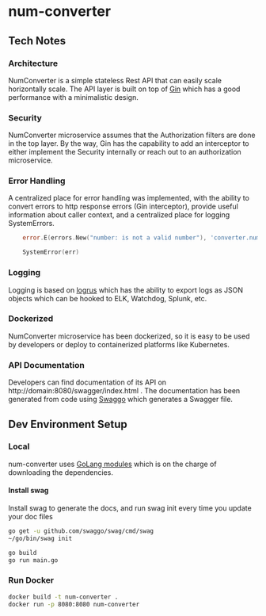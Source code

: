 # num-converter

## Tech Notes

### Architecture

NumConverter is a simple stateless Rest API that can easily scale horizontally scale. The API layer is built on top of [Gin](https://github.com/gin-gonic/gin) which has a good performance with a minimalistic design.

### Security

NumConverter microservice assumes that the Authorization filters are done in the top layer. By the way, Gin has the capability to add an interceptor to either implement the Security internally or reach out to an authorization microservice.

### Error Handling

A centralized place for error handling was implemented, with the ability to convert errors to http response errors (Gin interceptor), provide useful information about caller context, and a centralized place for logging SystemErrors.

```go
    error.E(errors.New("number: is not a valid number"), 'converter.numToWords'KindBadRequest, log.ErrorLevel)
```

```go
    SystemError(err)
```

### Logging

Logging is based on [logrus](https://github.com/sirupsen/logrus) which has the ability to export logs as JSON objects which can be hooked to ELK, Watchdog, Splunk, etc.

### Dockerized

NumConverter microservice has been dockerized, so it is easy to be used by developers or deploy to containerized platforms like Kubernetes.

### API Documentation

Developers can find documentation of its API on http://domain:8080/swagger/index.html . The documentation has been generated from code using [Swaggo](https://github.com/swaggo/swag) which generates a Swagger file.

## Dev Environment Setup

### Local

num-converter uses [GoLang modules](https://blog.golang.org/using-go-modules) which is on the charge of downloading the dependencies.

#### Install swag

Install swag to generate the docs, and run swag init every time you update your doc files

```sh
go get -u github.com/swaggo/swag/cmd/swag
~/go/bin/swag init
```

```sh
go build
go run main.go
```

### Run Docker

```sh
docker build -t num-converter .
docker run -p 8080:8080 num-converter
```
